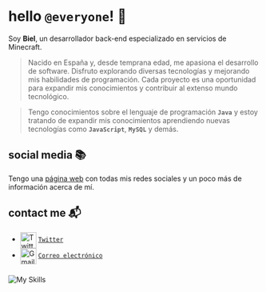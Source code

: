 # hello ``@everyone``! 👋

Soy **Biel**, un desarrollador back-end especializado en servicios de Minecraft.
> Nacido en España y, desde temprana edad, me apasiona el desarrollo de software. Disfruto explorando diversas tecnologías y mejorando mis habilidades de programación. Cada proyecto es una oportunidad para expandir mis conocimientos y contribuir al extenso mundo tecnológico.

> Tengo conocimientos sobre el lenguaje de programación **`Java`** y estoy tratando de expandir mis conocimientos aprendiendo nuevas tecnologías como **`JavaScript`**, **`MySQL`** y demás.

## social media 📚

Tengo una [página web](https://biieeel.me) con todas mis redes sociales y un poco más de información acerca de mí. 

## contact me 📬

   - <img src="https://simpleicons.org/icons/twitter.svg" alt="Twitter" width="32" align="center">   [`Twitter`](https://x.com/bieelsiurr)
   - <img src="https://simpleicons.org/icons/gmail.svg" alt="Gmail" width="32" align="center">   [`Correo electrónico`](mailto:hola@biieeel.me)

###

![My Skills](https://skillicons.dev/icons?i=java,mongodb,linux,inteliij,cloudflare,html,css)
